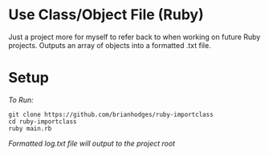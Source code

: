 # Use Class/Object File (Ruby)
Just a project more for myself to refer back to when working on future Ruby projects. Outputs an array of objects into a formatted .txt file.

# Setup
*To Run:*
  ```
  git clone https://github.com/brianhodges/ruby-importclass
  cd ruby-importclass
  ruby main.rb
  ```
*Formatted log.txt file will output to the project root* 
